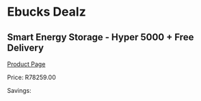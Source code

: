 
# Ebucks Dealz
## Smart Energy Storage - Hyper 5000 + Free Delivery
[Product Page](https://www.ebucks.com/web/shop/productSelected.do?prodId=1206027784&catId=1228554752)

Price: R78259.00

Savings: 


	